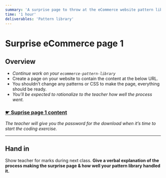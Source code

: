 ```yaml
---
summary: 'A surprise page to throw at the eCommerce website pattern libraries to see if everything has been nicely styled.'
time: '1 hour'
deliverables: 'Pattern library'
---
```


# Surprise eCommerce page 1

## Overview

- *Continue work on your `ecommerce-pattern-library`*
- Create a page on your website to contain the content at the below URL.
- You shouldn’t change any patterns or CSS to make the page, everything should be ready.
- *You’ll be expected to rationalize to the teacher how well the process went.*

### [☛ Suprise page 1 content](https://secure.learn-the-web.algonquindesign.ca/web-dev-4/surprise-ecommerce-page-content-1.zip)

*The teacher will give you the password for the download when it’s time to start the coding exercise.*

---

## Hand in

Show teacher for marks during next class. **Give a verbal explanation of the process making the surprise page & how well your pattern library handled it.**
